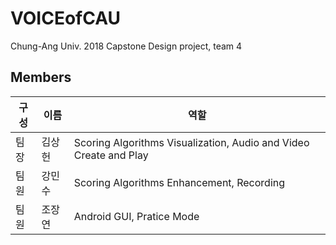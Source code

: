 # VOICEofCAU
Chung-Ang Univ. 2018 Capstone Design project, team 4
## Members
구성|이름|역할
---|---|---------
팀장|김상헌|Scoring Algorithms Visualization, Audio and Video Create and Play
팀원|강민수|Scoring Algorithms Enhancement, Recording
팀원|조장연|Android GUI, Pratice Mode
